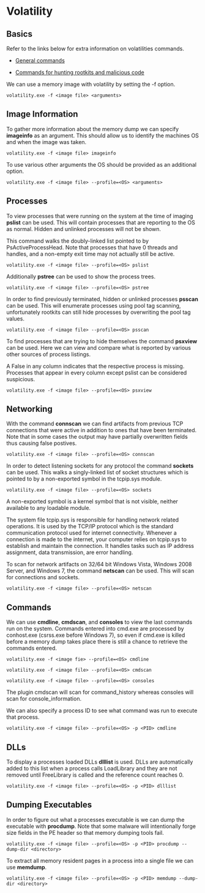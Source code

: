 # Volatility

## Basics

Refer to the links below for extra information on
volatilities commands.

- [General commands](https://github.com/volatilityfoundation/volatility/wiki/Command-Reference)

- [Commands for hunting rootkits and malicious code](https://github.com/volatilityfoundation/volatility/wiki/Command-Reference-Mal#psxview)

We can use a memory image with volatility by setting the
-f option.

`volatility.exe -f <image file> <arguments>`

## Image Information

To gather more information about the memory dump we can
specify **imageinfo** as an argument. This should allow
us to identify the machines OS and when the image was
taken.

`volatility.exe -f <image file> imageinfo`

To use various other arguments the OS should be provided
as an additional option.

`volatility.exe -f <image file> --profile=<OS> <arguments>`

## Processes 

To view processes that were running on the system at
the time of imaging **pslist** can be used. This will
contain processes that are reporting to the OS as
normal. Hidden and unlinked processes will not be shown.

This command walks the doubly-linked list pointed to by
PsActiveProcessHead. Note that processes that have 0
threads and handles, and a non-empty exit time may not
actually still be active.

`volatility.exe -f <image file> --profile=<OS> pslist`

Additionally **pstree** can be used to show the process
trees.

`volatility.exe -f <image file> --profile=<OS> pstree`

In order to find previously terminated, hidden or unlinked
processes **psscan** can be used. This will enumerate
processes using pool tag scanning, unfortunately rootkits
can still hide processes by overwriting the pool tag
values.

`volatility.exe -f <image file> --profile=<OS> psscan`

To find processes that are trying to hide themselves the 
command **psxview** can be used. Here we can view and compare
what is reported by various other sources of process listings.

A False in any column indicates that the respective process is
missing. Processes that appear in every column except pslist
can be considered suspicious.

`volatility.exe -f <image file> --profile=<OS> psxview`

## Networking

With the command **connscan** we can find artifacts from
previous TCP connections that were active in addition to
ones that have been terminated. Note that in some cases the
output may have partially overwritten fields thus causing
false postives. 

`volatility.exe -f <image file> --profile=<OS> connscan`

In order to detect listening sockets for any protocol the
command **sockets** can be used. This walks a singly-linked
list of socket structures which is pointed to by a non-exported
symbol in the tcpip.sys module.

`volatility.exe -f <image file> --profile=<OS> sockets`

A non-exported symbol is a kernel symbol that is not visible,
neither available to any loadable module.

The system file tcpip.sys is responsible for handling network
related operations. It is used by the TCP/IP protocol which
is the standard communication protocol used for internet
connectivity. Whenever a connection is made to the internet,
your computer relies on tcpip.sys to establish and maintain
the connection. It handles tasks such as IP address
assignment, data transmission, are error handling.

To scan for network artifacts on 32/64 bit Windows Vista,
Windows 2008 Server, and Windows 7, the command **netscan**
can be used. This will scan for connections and sockets.

`volatility.exe -f <image file> --profile=<OS> netscan`

## Commands

We can use **cmdline**, **cmdscan**, and **consoles** to
view the last commands run on the system. Commands entered
into cmd.exe are processed by conhost.exe (csrss.exe 
before Windows 7), so even if cmd.exe is killed before
a memory dump takes place there is still a chance to
retrieve the commands entered.

`volatility.exe -f <image fie> --profile=<OS> cmdline`

`volatility.exe -f <image file> --profile=<OS> cmdscan`

`volatility.exe -f <image file> --profile=<OS> consoles`

The plugin cmdscan will scan for command_history whereas
consoles will scan for console_information.

We can also specify a process ID to see what command was
run to execute that process.

`volatility.exe -f <image file> --profile=<OS> -p <PID> cmdline`

## DLLs

To display a processes loaded DLLs **dlllist** is used. DLLs
are automatically added to this list when a process calls
LoadLibrary and they are not removed until FreeLibrary is
called and the reference count reaches 0.

`volatility.exe -f <image file> --profile=<OS> -p <PID> dlllist`

## Dumping Executables

In order to figure out what a processes executable is we
can dump the executable with **procdump**. Note that some
malware will intentionally forge size fields in the PE 
header so that memory dumping tools fail.

`volatility.exe -f <image file> --profile=<OS> -p <PID> procdump --dump-dir <directory>`

To extract all memory resident pages in a process into a 
single file we can use **memdump**.

`volatility.exe -f <image file> --profile=<OS> -p <PID> memdump --dump-dir <directory>`
